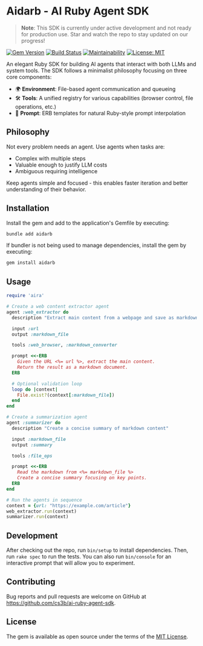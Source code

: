 # Aidarb - AI Ruby Agent SDK

> **Note**: This SDK is currently under active development and not ready for production use. Star and watch the repo to stay updated on our progress!

[![Gem Version](https://badge.fury.io/rb/aidarb.svg)](https://badge.fury.io/rb/aidarb)
[![Build Status](https://github.com/cs3b/ai-ruby-agent-sdk/workflows/CI/badge.svg)](https://github.com/cs3b/ai-ruby-agent-sdk/actions)
[![Maintainability](https://api.codeclimate.com/v1/badges/a7d04c3bebb64d30cd42/maintainability)](https://codeclimate.com/github/cs3b/ai-ruby-agent-sdk/maintainability)
[![License: MIT](https://img.shields.io/badge/License-MIT-yellow.svg)](https://opensource.org/licenses/MIT)

An elegant Ruby SDK for building AI agents that interact with both LLMs and system tools. The SDK follows a minimalist philosophy focusing on three core components:

- 🌍 **Environment**: File-based agent communication and queueing
- 🛠️ **Tools**: A unified registry for various capabilities (browser control, file operations, etc.)
- 💬 **Prompt**: ERB templates for natural Ruby-style prompt interpolation

## Philosophy

Not every problem needs an agent. Use agents when tasks are:
- Complex with multiple steps
- Valuable enough to justify LLM costs
- Ambiguous requiring intelligence

Keep agents simple and focused - this enables faster iteration and better understanding of their behavior.

## Installation

Install the gem and add to the application's Gemfile by executing:

```bash
bundle add aidarb
```

If bundler is not being used to manage dependencies, install the gem by executing:

```bash
gem install aidarb
```

## Usage

```ruby
require 'aira'

# Create a web content extractor agent
agent :web_extractor do
  description "Extract main content from a webpage and save as markdown"

  input :url
  output :markdown_file

  tools :web_browser, :markdown_converter

  prompt <<-ERB
    Given the URL <%= url %>, extract the main content.
    Return the result as a markdown document.
  ERB

  # Optional validation loop
  loop do |context|
    File.exist?(context[:markdown_file])
  end
end

# Create a summarization agent
agent :summarizer do
  description "Create a concise summary of markdown content"

  input :markdown_file
  output :summary

  tools :file_ops

  prompt <<-ERB
    Read the markdown from <%= markdown_file %>
    Create a concise summary focusing on key points.
  ERB
end

# Run the agents in sequence
context = {url: "https://example.com/article"}
web_extractor.run(context)
summarizer.run(context)
```

## Development

After checking out the repo, run `bin/setup` to install dependencies. Then, run `rake spec` to run the tests. You can also run `bin/console` for an interactive prompt that will allow you to experiment.

## Contributing

Bug reports and pull requests are welcome on GitHub at https://github.com/cs3b/ai-ruby-agent-sdk.

## License

The gem is available as open source under the terms of the [MIT License](https://opensource.org/licenses/MIT).
